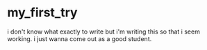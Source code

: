 # my_first_try
i don't know what exactly to write but i'm writing this so that i seem working.
i just wanna come out as a good student.
